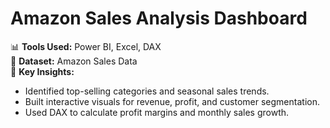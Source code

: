 # Amazon Sales Analysis Dashboard  
📊 **Tools Used:** Power BI, Excel, DAX  
📂 **Dataset:** Amazon Sales Data  
🚀 **Key Insights:**  
- Identified top-selling categories and seasonal sales trends.  
- Built interactive visuals for revenue, profit, and customer segmentation.  
- Used DAX to calculate profit margins and monthly sales growth.  


